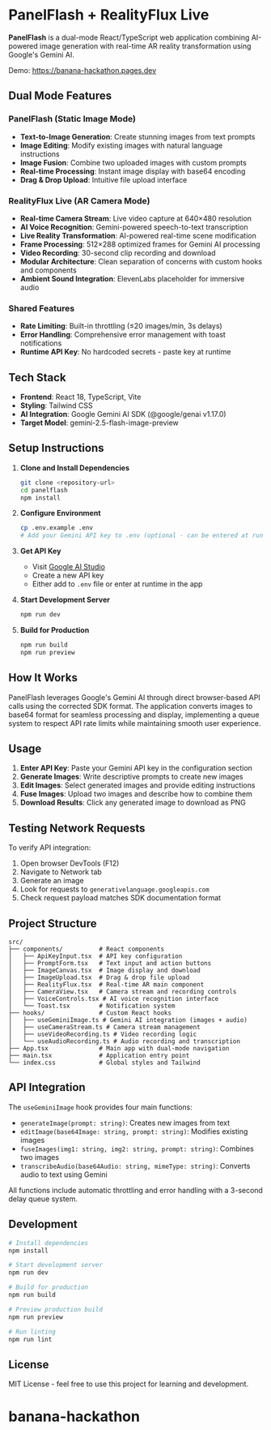 # PanelFlash + RealityFlux Live

**PanelFlash** is a dual-mode React/TypeScript web application combining AI-powered image generation with real-time AR reality transformation using Google's Gemini AI.

Demo: https://banana-hackathon.pages.dev 

## Dual Mode Features

### PanelFlash (Static Image Mode)
- **Text-to-Image Generation**: Create stunning images from text prompts
- **Image Editing**: Modify existing images with natural language instructions
- **Image Fusion**: Combine two uploaded images with custom prompts
- **Real-time Processing**: Instant image display with base64 encoding
- **Drag & Drop Upload**: Intuitive file upload interface

### RealityFlux Live (AR Camera Mode)
- **Real-time Camera Stream**: Live video capture at 640×480 resolution
- **AI Voice Recognition**: Gemini-powered speech-to-text transcription
- **Live Reality Transformation**: AI-powered real-time scene modification
- **Frame Processing**: 512×288 optimized frames for Gemini AI processing
- **Video Recording**: 30-second clip recording and download
- **Modular Architecture**: Clean separation of concerns with custom hooks and components
- **Ambient Sound Integration**: ElevenLabs placeholder for immersive audio

### Shared Features
- **Rate Limiting**: Built-in throttling (≤20 images/min, 3s delays)
- **Error Handling**: Comprehensive error management with toast notifications
- **Runtime API Key**: No hardcoded secrets - paste key at runtime

## Tech Stack

- **Frontend**: React 18, TypeScript, Vite
- **Styling**: Tailwind CSS
- **AI Integration**: Google Gemini AI SDK (@google/genai v1.17.0)
- **Target Model**: gemini-2.5-flash-image-preview

## Setup Instructions

1. **Clone and Install Dependencies**
   ```bash
   git clone <repository-url>
   cd panelflash
   npm install
   ```

2. **Configure Environment**
   ```bash
   cp .env.example .env
   # Add your Gemini API key to .env (optional - can be entered at runtime)
   ```

3. **Get API Key**
   - Visit [Google AI Studio](https://makersuite.google.com/app/apikey)
   - Create a new API key
   - Either add to `.env` file or enter at runtime in the app

4. **Start Development Server**
   ```bash
   npm run dev
   ```

5. **Build for Production**
   ```bash
   npm run build
   npm run preview
   ```

## How It Works

PanelFlash leverages Google's Gemini AI through direct browser-based API calls using the corrected SDK format. The application converts images to base64 format for seamless processing and display, implementing a queue system to respect API rate limits while maintaining smooth user experience.

## Usage

1. **Enter API Key**: Paste your Gemini API key in the configuration section
2. **Generate Images**: Write descriptive prompts to create new images
3. **Edit Images**: Select generated images and provide editing instructions
4. **Fuse Images**: Upload two images and describe how to combine them
5. **Download Results**: Click any generated image to download as PNG

## Testing Network Requests

To verify API integration:

1. Open browser DevTools (F12)
2. Navigate to Network tab
3. Generate an image
4. Look for requests to `generativelanguage.googleapis.com`
5. Check request payload matches SDK documentation format

## Project Structure

```
src/
├── components/          # React components
│   ├── ApiKeyInput.tsx  # API key configuration
│   ├── PromptForm.tsx   # Text input and action buttons
│   ├── ImageCanvas.tsx  # Image display and download
│   ├── ImageUpload.tsx  # Drag & drop file upload
│   ├── RealityFlux.tsx  # Real-time AR main component
│   ├── CameraView.tsx   # Camera stream and recording controls
│   ├── VoiceControls.tsx # AI voice recognition interface
│   └── Toast.tsx        # Notification system
├── hooks/               # Custom React hooks
│   ├── useGeminiImage.ts # Gemini AI integration (images + audio)
│   ├── useCameraStream.ts # Camera stream management
│   ├── useVideoRecording.ts # Video recording logic
│   └── useAudioRecording.ts # Audio recording and transcription
├── App.tsx              # Main app with dual-mode navigation
├── main.tsx             # Application entry point
└── index.css            # Global styles and Tailwind
```

## API Integration

The `useGeminiImage` hook provides four main functions:

- `generateImage(prompt: string)`: Creates new images from text
- `editImage(base64Image: string, prompt: string)`: Modifies existing images
- `fuseImages(img1: string, img2: string, prompt: string)`: Combines two images
- `transcribeAudio(base64Audio: string, mimeType: string)`: Converts audio to text using Gemini

All functions include automatic throttling and error handling with a 3-second delay queue system.

## Development

```bash
# Install dependencies
npm install

# Start development server
npm run dev

# Build for production
npm run build

# Preview production build
npm run preview

# Run linting
npm run lint
```

## License

MIT License - feel free to use this project for learning and development.
# banana-hackathon
